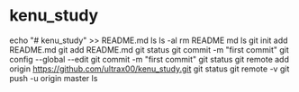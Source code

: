 # kenu_study
 echo "# kenu_study" >> README.md
 ls
ls -al
rm README md
ls
git init
add README.md 
git add README.md 
git status
git commit -m "first commit"
git config --global --edit
git commit -m "first commit"
git status
git remote add origin https://github.com/ultrax00/kenu_study.git
git status
git remote -v
git push -u origin master
ls
